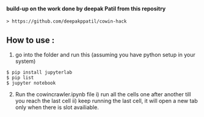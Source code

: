 #### build-up on the work done by deepak Patil from this repositry
    > https://github.com/deepakppatil/cowin-hack

## How to use :

1. go into the folder and run this (assuming you have python setup in your system)
```
$ pip install jupyterlab
$ pip list
$ jupyter notebook
```


2. Run the cowincrawler.ipynb file
    i) run all the cells one after another till you reach the last cell
    ii) keep running the last cell, it will open a new tab only when there is slot availiable. 
